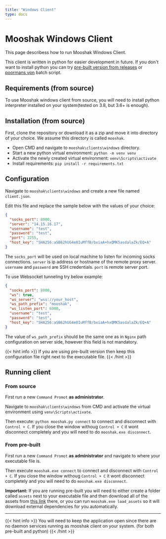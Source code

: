 ```yaml
---
title: "Windows Client"
type: docs
---
```


# Mooshak Windows Client

This page describess how to run Mooshak Windows Client.

This client is written in python for easier development in future. If you don't want to install python you can try [pre-built version from releases](https://github.com/sepgh/mooshak/releases/tag/v1.0.0) or [poormans vpn](https://github.com/sepgh/poormans-vpn) batch script.


## Requirements (from source)

To use Mooshak windows client from source, you will need to install python interpreter installed on your system(tested on 3.8, but 3.6+ is enough).


## Installation (from source)

First, clone the repository or download it as a zip and move it into directory of your choice. We assume this directory is called `mooshak`.

- Open CMD and navigate to `mooshak\clients\windows` directory.
- Start a new python virtual environment: `python -m venv venv`
- Activate the newly created virtual environment: `venv\Scripts\activate`
- Install requirements: `pip install -r requirements.txt`


## Configuration

Navigate to `mooshak\clients\windows` and create a new file named `client.json`.

Edit this file and replace the sample below with the values of your choice:

```json
{
  "socks_port": 8000,
  "server": "14.15.16.17",
  "username": "test",
  "password": "test",
  "port": 2255,
  "host_key": "SHA256:aSB62hUG4e0IuMffB/bxiaA+hxQMK5asdalaZk/EQ+A"
}
```

The `socks_port` will be used on local machine to listen for incoming socks connections. `server` is ip address or hostname of the remote proxy server. `username` and `password` are SSH credentials. `port` is remote server port.

To use Websocket tunneling try below example:

```json
{
  "socks_port": 8000,
  "ws": true,
  "ws_server": "wss://your_host",
  "ws_path_prefix": "mooshak",
  "ws_listen_port": 6000,
  "username": "test",
  "password": "test",
  "host_key": "SHA256:aSB62hUG4e0IuMffB/bxiaA+hxQMK5asdalaZk/EQ+A"
}
```

The value of `ws_path_prefix` should be the same one as in `Nginx` path configuration on server side, however this field is not mandatory.

{{< hint info >}}
If you are using pre-built version then keep this configuration file right next to the executable file.
{{< /hint >}}

## Running client

### From source
First run a new `Command Promot` **as administrator**.

Navigate to `mooshak\clients\windows` from CMD and activate the virtual environment using `venv\Scripts\activate`.

Then execute: `python mooshak.py connect` to connect and disconnect with `Control + C`. If you close the window withoug `Control + C` it wont disconnect completely and you will need to do `mooshak.exe disconnect`.

### From pre-built

First run a new `Command Promot` **as administrator** and navigate to where your executable file is.

Then execute `mooshak.exe connect` to connect and disconnect with `Control + C`. If you close the window withoug `Control + C` it wont disconnect completely and you will need to do `mooshak.exe disconnect`.

**Important:** If you are running pre-built you will need to either create a folder called `assets` next to your executable file and then download all of the assets from [this link](https://github.com/sepgh/mooshak/tree/main/clients/windows/assets) there, or you can run `mooshak.exe load_assets` so it will download external dependencies for you automatically.

---

{{< hint info >}}
You will need to keep the application open since there are no daemon services running as mooshak client on your system. (for both pre-built and python)
{{< /hint >}}
